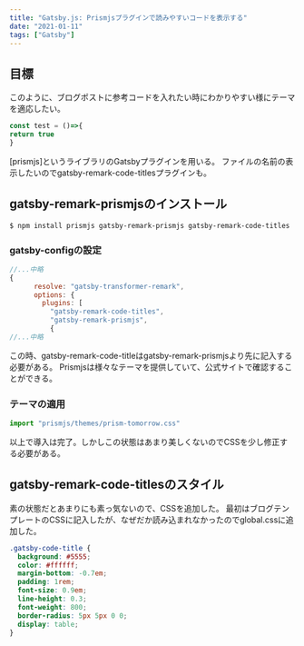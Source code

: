 ```yaml
---
title: "Gatsby.js: Prismjsプラグインで読みやすいコードを表示する"
date: "2021-01-11"
tags: ["Gatsby"]
---
```


## 目標
このように、ブログポストに参考コードを入れたい時にわかりやすい様にテーマを適応したい。

```javascript:title=test.js
const test = ()=>{
return true
}
```

[prismjs]というライブラリのGatsbyプラグインを用いる。
ファイルの名前の表示したいのでgatsby-remark-code-titlesプラグインも。

## gatsby-remark-prismjsのインストール

```console:title=terminal
$ npm install prismjs gatsby-remark-prismjs gatsby-remark-code-titles
```


### gatsby-configの設定

```javascript{3}:title=gatsby-config.js
//...中略
{
      resolve: "gatsby-transformer-remark",
      options: {
        plugins: [
          "gatsby-remark-code-titles",
          "gatsby-remark-prismjs",
          {
//...中略
```
この時、gatsby-remark-code-titleはgatsby-remark-prismjsより先に記入する必要がある。
Prismjsは様々なテーマを提供していて、公式サイトで確認することができる。

### テーマの適用

``` javascript:title=blog-template.js
import "prismjs/themes/prism-tomorrow.css"
```

以上で導入は完了。しかしこの状態はあまり美しくないのでCSSを少し修正する必要がある。

## gatsby-remark-code-titlesのスタイル
素の状態だとあまりにも素っ気ないので、CSSを追加した。
最初はブログテンプレートのCSSに記入したが、なぜだか読み込まれなかったのでglobal.cssに追加した。

``` css:title=global.css
.gatsby-code-title {
  background: #5555;
  color: #ffffff;
  margin-bottom: -0.7em;
  padding: 1rem;
  font-size: 0.9em;
  line-height: 0.3;
  font-weight: 800;
  border-radius: 5px 5px 0 0;
  display: table;
}
```